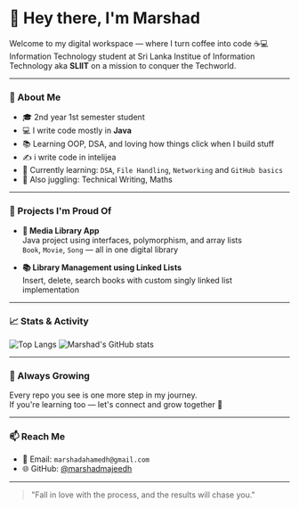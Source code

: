 # 👋 Hey there, I'm Marshad

Welcome to my digital workspace — where I turn coffee into code ☕💻  
Information Technology student at Sri Lanka Institue of Information Technology aka **SLIIT** on a mission to conquer the Techworld.

---

### 🚀 About Me

- 🎓 2nd year 1st semester student
- 💻 I write code mostly in **Java**
- 📚 Learning OOP, DSA, and loving how things click when I build stuff
- ✍️ i write code in intelijea
- 🧠 Currently learning: `DSA`, `File Handling`, `Networking` and `GitHub basics`
- 📌 Also juggling: Technical Writing, Maths

---

### 💼 Projects I'm Proud Of

- **🎵 Media Library App**  
  Java project using interfaces, polymorphism, and array lists  
  `Book`, `Movie`, `Song` — all in one digital library

- **📚 Library Management using Linked Lists**  
  Insert, delete, search books with custom singly linked list implementation

---

### 📈 Stats & Activity

![Top Langs](https://github-readme-stats.vercel.app/api/top-langs/?username=marshadmajeedh&layout=compact&theme=radical)
![Marshad's GitHub stats](https://github-readme-stats.vercel.app/api?username=marshadmajeedh&show_icons=true&theme=radical)

---

### 🌱 Always Growing

Every repo you see is one more step in my journey.  
If you're learning too — let's connect and grow together 💪

---

### 📫 Reach Me

- 💌 Email: `marshadahamedh@gmail.com`
- 🌐 GitHub: [@marshadmajeedh](https://github.com/marshadmajeedh)

---

> "Fall in love with the process, and the results will chase you."

